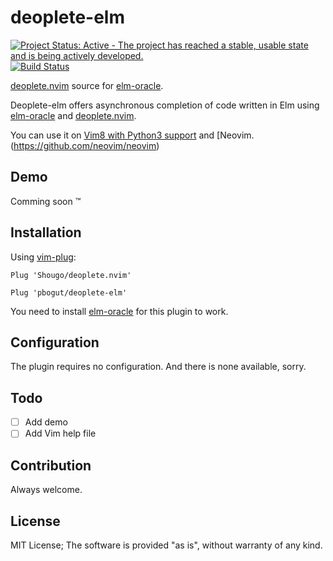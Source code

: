 # deoplete-elm

[![Project Status: Active - The project has reached a stable, usable state and is being actively developed.](http://www.repostatus.org/badges/latest/active.svg)](http://www.repostatus.org/#active)
[![Build Status](https://travis-ci.org/pbogut/deoplete-elm.svg?branch=master)](https://travis-ci.org/pbogut/deoplete-elm)

[deoplete.nvim](https://github.com/Shougo/deoplete.nvim) source for
[elm-oracle](https://github.com/ElmCast/elm-oracle).

Deoplete-elm offers asynchronous completion of code written in Elm using
[elm-oracle](https://github.com/ElmCast/elm-oracle) and
[deoplete.nvim](https://github.com/Shougo/deoplete.nvim).

You can use it on [Vim8 with Python3 support](https://github.com/Shougo/deoplete.nvim#requirements) and [Neovim.(https://github.com/neovim/neovim)

## Demo

Comming soon &trade;

## Installation

Using [vim-plug](https://github.com/junegunn/vim-plug):
```vim
Plug 'Shougo/deoplete.nvim'

Plug 'pbogut/deoplete-elm'
```

You need to install [elm-oracle](https://github.com/ElmCast/elm-oracle) for
this plugin to work.

## Configuration

The plugin requires no configuration. And there is none available, sorry.

## Todo
- [ ] Add demo
- [ ] Add Vim help file

## Contribution

Always welcome.

## License

MIT License;
The software is provided "as is", without warranty of any kind.
